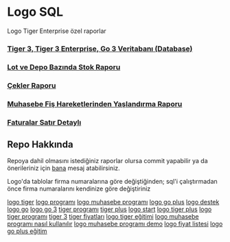 # Logo SQL
Logo Tiger Enterprise özel raporlar

### [Tiger 3, Tiger 3 Enterprise, Go 3 Veritabanı (Database)](https://github.com/ugurozpinar/logosql/blob/master/Tablo%20Açıklamaları)
### [Lot ve Depo Bazında Stok Raporu](https://github.com/ugurozpinar/logosql/blob/master/lot_depo_rapor.sql "Logo Tiger Enterprise özel rapor - Lot ve Depo Bazında Stok")
### [Çekler Raporu](https://github.com/ugurozpinar/logosql/blob/master/cekler.sql "Logo Muhasebe Programı Çekler Raporu")
### [Muhasebe Fiş Hareketlerinden Yaşlandırma Raporu](https://github.com/ugurozpinar/logosql/tree/master/Borc%20Yaslandirma "Logo Tiger Muhasebe Programı Borç Yaşlandırma")
### [Faturalar Satır Detaylı](https://github.com/ugurozpinar/Logo/tree/master/Faturalar%20Sat%C4%B1r%20Detayl%C4%B1 "Satır Bazında Fatura Detay İndirilecek KDV")


## Repo Hakkında
Repoya dahil olmasını istediğiniz raporlar olursa commit yapabilir ya da önerileriniz için [bana](https://facebook.com/ugurozpinar) mesaj atabilirsiniz.

Logo'da tablolar firma numaralarına göre değiştiğinden; sql'i çalıştırmadan önce firma numaralarını kendinize göre değiştiriniz



[logo tiger](https://github.com/ugurozpinar/logosql/ "logo tiger")
[logo programı](https://github.com/ugurozpinar/logosql/ "logo programı")
[logo muhasebe programı](https://github.com/ugurozpinar/logosql/ "logo muhasebe programı")
[logo go plus](https://github.com/ugurozpinar/logosql/ "logo go plus")
[logo destek](https://github.com/ugurozpinar/logosql/ "logo destek")
[logo go](https://github.com/ugurozpinar/logosql/ "logo go")
[logo go 3](https://github.com/ugurozpinar/logosql/ "logo go 3")
[tiger programı](https://github.com/ugurozpinar/logosql/ "tiger programı")
[tiger plus](https://github.com/ugurozpinar/logosql/ "tiger plus")
[logo start](https://github.com/ugurozpinar/logosql/ "logo start")
[logo tiger plus](https://github.com/ugurozpinar/logosql/ "logo tiger plus")
[logo tiger programı](https://github.com/ugurozpinar/logosql/ "logo tiger programı")
[tiger 3](https://github.com/ugurozpinar/logosql/ "tiger 3")
[tiger fiyatları](https://github.com/ugurozpinar/logosql/ "tiger fiyatları")
[logo tiger eğitimi](https://github.com/ugurozpinar/logosql/ "logo tiger eğitimi")
[logo muhasebe programı nasıl kullanılır](https://github.com/ugurozpinar/logosql/ "logo muhasebe programı nasıl kullanılır")
[logo muhasebe programı demo](https://github.com/ugurozpinar/logosql/ "logo muhasebe programı demo")
[logo fiyat listesi](https://github.com/ugurozpinar/logosql/ "logo fiyat listesi")
[logo go plus eğitim](https://github.com/ugurozpinar/logosql/ "logo go plus eğitim")

